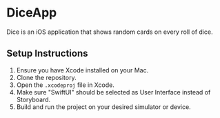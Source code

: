 # DiceApp
Dice is an iOS application that shows random cards on every roll of dice.

## Setup Instructions

1. Ensure you have Xcode installed on your Mac.
2. Clone the repository.
3. Open the `.xcodeproj` file in Xcode.
4. Make sure "SwiftUI" should be selected as User Interface instead of Storyboard.
4. Build and run the project on your desired simulator or device.
